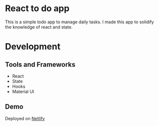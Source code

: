 # React to do app
This is a simple todo app to manage daily tasks. I made this app to solidify the knowledge of react and state.

# Development
## Tools and Frameworks
- React
- State
- Hooks
- Material UI

## Demo
Deployed on [Netlify](https://todoappreacthooks.netlify.app/)
